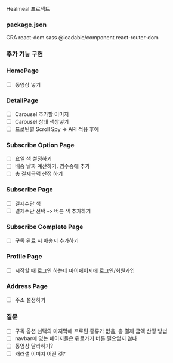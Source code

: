 Healmeal 프로젝트

### package.json

CRA
react-dom
sass
@loadable/component
react-router-dom

### 추가 기능 구현

### HomePage

- [ ] 동영상 넣기

### DetailPage

- [ ] Carousel 추가할 이미지
- [ ] Carousel 상태 색상넣기
- [ ] 프로틴별 Scroll Spy -> API 적용 후에

### Subscribe Option Page

- [ ] 요일 색 설정하기
- [ ] 배송 날짜 계산하기. 영수증에 추가
- [ ] 총 결제금액 산정 하기

### Subscribe Page

- [ ] 결제수단 색
- [ ] 결제수단 선택 -> 버튼 색 추가하기

### Subscribe Complete Page

- [ ] 구독 완료 시 배송지 추가하기

### Profile Page

- [ ] 시작할 때 로그인 하는데 마이페이지에 로그인/회원가입

### Address Page

- [ ] 주소 설정하기

### 질문

- [ ] 구독 옵션 선택의 마지막에 프로틴 종류가 없음, 총 결제 금액 산정 방법
- [ ] navbar에 있는 페이지들은 뒤로가기 버튼 필요없지 않나
- [ ] 동영상 달라하기?
- [ ] 캐러샐 이미지 어떤 것?
